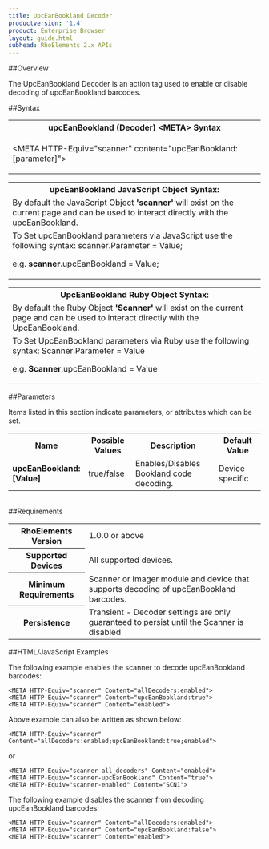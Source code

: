 ```yaml
---
title: UpcEanBookland Decoder
productversion: '1.4'
product: Enterprise Browser
layout: guide.html
subhead: RhoElements 2.x APIs
---
```


##Overview

The UpcEanBookland Decoder is an action tag used to enable or disable decoding of upcEanBookland barcodes.

##Syntax

<table class="re-table"><tr><th class="tableHeading">upcEanBookland (Decoder) &lt;META&gt; Syntax
</th></tr><tr><td class="clsSyntaxCells clsOddRow"><p>&lt;META HTTP-Equiv="scanner" content="upcEanBookland:[parameter]"&gt;</p></td></tr></table>
<table class="re-table"><tr><th class="tableHeading">upcEanBookland JavaScript Object Syntax:</th></tr><tr><td class="clsSyntaxCells clsOddRow">
By default the JavaScript Object <b>'scanner'</b> will exist on the current page and can be used to interact directly with the upcEanBookland.
</td></tr><tr><td class="clsSyntaxCells clsEvenRow">
To Set upcEanBookland parameters via JavaScript use the following syntax: scanner.Parameter = Value;
<P />e.g. <b>scanner</b>.upcEanBookland = Value;
</td></tr></table>
<table class="re-table"><tr><th class="tableHeading">UpcEanBookland Ruby Object Syntax:</th></tr><tr><td class="clsSyntaxCells clsOddRow">
By default the Ruby Object <b>'Scanner'</b> will exist on the current page and can be used to interact directly with the UpcEanBookland.
</td></tr><tr><td class="clsSyntaxCells clsEvenRow">
To Set UpcEanBookland parameters via Ruby use the following syntax: Scanner.Parameter = Value
<P />e.g. <b>Scanner</b>.upcEanBookland = Value
</td></tr></table>



##Parameters


Items listed in this section indicate parameters, or attributes which can be set.
<table class="re-table"><col width="20%" /><col width="20%" /><col width="38%" /><col width="22%" /><tr><th class="tableHeading">Name</th><th class="tableHeading">Possible Values</th><th class="tableHeading">Description</th><th class="tableHeading">Default Value</th></tr><tr><td class="clsSyntaxCells clsOddRow"><b>upcEanBookland:[Value]
</b></td><td class="clsSyntaxCells clsOddRow">true/false</td><td class="clsSyntaxCells clsOddRow">Enables/Disables Bookland code decoding.</td><td class="clsSyntaxCells clsOddRow">Device specific</td></tr></table>
<table class="re-table"><col width="78%" /><col width="8%" /><col width="1%" /><col width="5%" /><col width="1%" /><col width="5%" /><col width="2%" /></table>





##Requirements

<table class="re-table"><tr><th class="tableHeading">RhoElements Version</th><td class="clsSyntaxCell clsEvenRow">1.0.0 or above
</td></tr><tr><th class="tableHeading">Supported Devices</th><td class="clsSyntaxCell clsOddRow">All supported devices.</td></tr><tr><th class="tableHeading">Minimum Requirements</th><td class="clsSyntaxCell clsOddRow">Scanner or Imager module and device that supports decoding of upcEanBookland barcodes.</td></tr><tr><th class="tableHeading">Persistence</th><td class="clsSyntaxCell clsEvenRow">Transient - Decoder settings are only guaranteed to persist until the Scanner is disabled</td></tr></table>


##HTML/JavaScript Examples

The following example enables the scanner to decode upcEanBookland barcodes:

	<META HTTP-Equiv="scanner" Content="allDecoders:enabled">
	<META HTTP-Equiv="scanner" Content="upcEanBookland:true">
	<META HTTP-Equiv="scanner" Content="enabled">
	
Above example can also be written as shown below:

	<META HTTP-Equiv="scanner" Content="allDecoders:enabled;upcEanBookland:true;enabled">
	
or

	<META HTTP-Equiv="scanner-all_decoders" Content="enabled">
	<META HTTP-Equiv="scanner-upcEanBookland" Content="true">
	<META HTTP-Equiv="scanner-enabled" Content="SCN1">
	
The following example disables the scanner from decoding upcEanBookland barcodes:

	<META HTTP-Equiv="scanner" Content="allDecoders:enabled">
	<META HTTP-Equiv="scanner" Content="upcEanBookland:false">
	<META HTTP-Equiv="scanner" Content="enabled">
	





